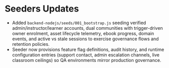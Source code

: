 # Seeders Updates

- Added `backend-nodejs/seeds/001_bootstrap.js` seeding verified admin/instructor/learner accounts, dual communities with trigger-driven owner enrolment, asset lifecycle telemetry, ebook progress, domain events, and active vs stale sessions to exercise governance flows and retention policies.
- Seeder now provisions feature flag definitions, audit history, and runtime configuration entries (support contact, admin escalation channels, live classroom ceilings) so QA environments mirror production governance.
